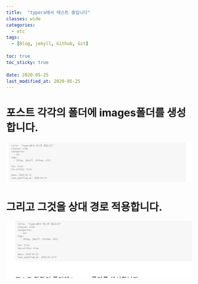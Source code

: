 ```yaml
---
title:  "typora에서 테스트 중입니다"
classes: wide
categories:
  - etc
tags:
  - [Blog, jekyll, Github, Git]

toc: true
toc_sticky: true
 
date: 2020-05-25
last_modified_at: 2020-05-25
---
```








# 포스트 각각의 폴더에 images폴더를 생성합니다.

![image-20220306155607926](./images/image-20220306155607926.png)

# 그리고 그것을 상대 경로 적용합니다.

![image-20220306155810635](./images/image-20220306155810635.png)
